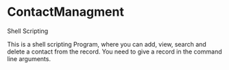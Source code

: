 ContactManagment
================

Shell Scripting 


This is a shell scripting Program, where you can add, view, search and delete a contact from the record. 
You need to give a record in the command line arguments.
